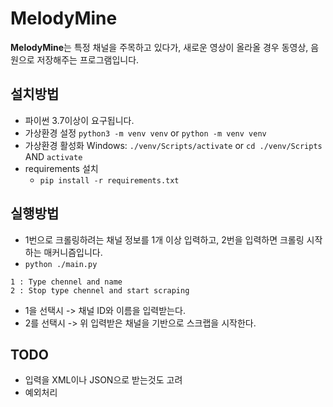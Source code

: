 # MelodyMine

**MelodyMine**는 특정 채널을 주목하고 있다가, 새로운 영상이 올라올 경우 동영상, 음원으로 저장해주는 프로그램입니다.

## 설치방법

+ 파이썬 3.7이상이 요구됩니다.
+ 가상환경 설정
  `python3 -m venv venv` or `python -m venv venv`
+ 가상환경 활성화
  Windows: `./venv/Scripts/activate` or `cd ./venv/Scripts` AND `activate`
+ requirements 설치
    * `pip install -r requirements.txt`

## 실행방법

+ 1번으로 크롤링하려는 채널 정보를 1개 이상 입력하고, 2번을 입력하면 크롤링 시작하는 매커니즘입니다.
+ `python ./main.py`

 ```
1 : Type chennel and name
2 : Stop type chennel and start scraping
```

+ 1을 선택시 -> 채널 ID와 이름을 입력받는다.
+ 2를 선택시 -> 위 입력받은 채널을 기반으로 스크랩을 시작한다.

## TODO

+ 입력을 XML이나 JSON으로 받는것도 고려
+ 예외처리
